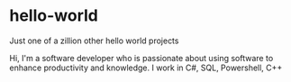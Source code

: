 # hello-world
Just one of a zillion other hello world projects

Hi, I'm a software developer who is passionate about using software to enhance productivity and knowledge.
I work in C#, SQL, Powershell, C++
